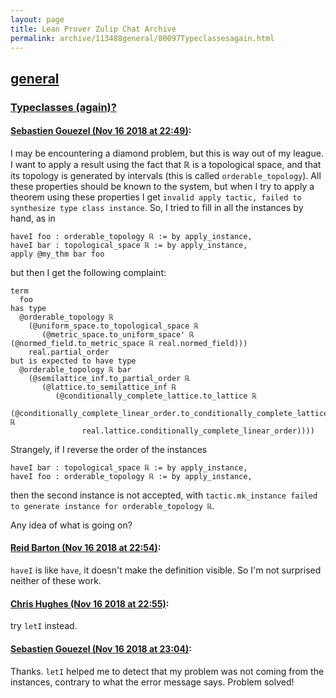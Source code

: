 ```yaml
---
layout: page
title: Lean Prover Zulip Chat Archive 
permalink: archive/113488general/80097Typeclassesagain.html
---
```


## [general](index.html)
### [Typeclasses (again)?](80097Typeclassesagain.html)

#### [Sebastien Gouezel (Nov 16 2018 at 22:49)](https://leanprover.zulipchat.com/#narrow/stream/113488-general/topic/Typeclasses%20%28again%29%3F/near/147848580):
I may be encountering a diamond problem, but this is way out of my league. I want to apply a result using the fact that ℝ is a topological space, and that its topology is generated by intervals (this is called `orderable_topology`). All these properties should be known to the system, but when I try to apply a theorem using these properties I get `invalid apply tactic, failed to synthesize type class instance`. So, I tried to fill in all the instances by hand, as in
```lean
haveI foo : orderable_topology ℝ := by apply_instance,
haveI bar : topological_space ℝ := by apply_instance,
apply @my_thm bar foo
```
but then I get the following complaint:
```lean
term
  foo
has type
  @orderable_topology ℝ
    (@uniform_space.to_topological_space ℝ
       (@metric_space.to_uniform_space' ℝ (@normed_field.to_metric_space ℝ real.normed_field)))
    real.partial_order
but is expected to have type
  @orderable_topology ℝ bar
    (@semilattice_inf.to_partial_order ℝ
       (@lattice.to_semilattice_inf ℝ
          (@conditionally_complete_lattice.to_lattice ℝ
             (@conditionally_complete_linear_order.to_conditionally_complete_lattice ℝ
                real.lattice.conditionally_complete_linear_order))))
```
Strangely, if I reverse the order of the instances
```lean
haveI bar : topological_space ℝ := by apply_instance,
haveI foo : orderable_topology ℝ := by apply_instance,
```
then the second instance is not accepted, with `tactic.mk_instance failed to generate instance for orderable_topology ℝ`.

Any idea of what is going on?

#### [Reid Barton (Nov 16 2018 at 22:54)](https://leanprover.zulipchat.com/#narrow/stream/113488-general/topic/Typeclasses%20%28again%29%3F/near/147848900):
`haveI` is like `have`, it doesn't make the definition visible. So I'm not surprised neither of these work.

#### [Chris Hughes (Nov 16 2018 at 22:55)](https://leanprover.zulipchat.com/#narrow/stream/113488-general/topic/Typeclasses%20%28again%29%3F/near/147848916):
try `letI` instead.

#### [Sebastien Gouezel (Nov 16 2018 at 23:04)](https://leanprover.zulipchat.com/#narrow/stream/113488-general/topic/Typeclasses%20%28again%29%3F/near/147849403):
Thanks. `letI` helped me to detect that my problem was not coming from the instances, contrary to what the error message says. Problem solved!

